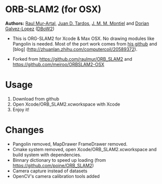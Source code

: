# ORB-SLAM2 (for OSX)
**Authors:** [Raul Mur-Artal](http://webdiis.unizar.es/~raulmur/), [Juan D. Tardos](http://webdiis.unizar.es/~jdtardos/), [J. M. M. Montiel](http://webdiis.unizar.es/~josemari/) and [Dorian Galvez-Lopez](http://doriangalvez.com/) ([DBoW2](https://github.com/dorian3d/DBoW2))

* This is ORG-SLAM2 for Xcode & Max OSX. No drawing modules like Pangolin is needed.
Most of the port work comes from [his github](https://github.com/meiroo/ORBSLAM2-OSX) and [blog] (http://zhuanlan.zhihu.com/computercoil/20589372).

* Forked from https://github.com/raulmur/ORB_SLAM2 and https://github.com/meiroo/ORBSLAM2-OSX

# Usage
1. Download from github
2. Open Xcode/ORB_SLAM2.xcworkspace with Xcode
3. Enjoy it!

# Changes
* Pangolin removed, MapDrawer FrameDrawer removed.
* Cmake system removed, open Xcode/ORB_SLAM2.xcworkspace and build system with dependencies.
* Binnary dictionary to speed up loading (from https://github.com/poine/ORB_SLAM2)
* Camera capture instead of datasets
* OpenCV's camera calibration tools added 
